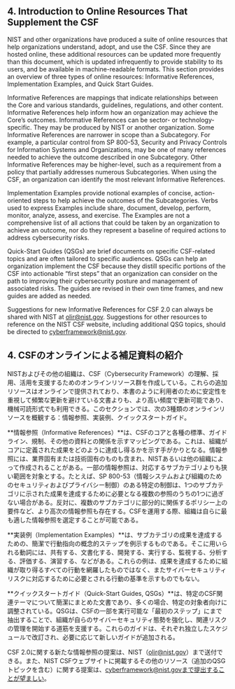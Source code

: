 ## 4. Introduction to Online Resources That Supplement the CSF

NIST and other organizations have produced a suite of online resources that help organizations understand, adopt, and use the CSF. Since they are hosted online, these additional resources can be updated more frequently than this document, which is updated infrequently to provide stability to its users, and be available in machine-readable formats. This section provides an overview of three types of online resources: Informative References, Implementation Examples, and Quick Start Guides. 

Informative References are mappings that indicate relationships between the Core and various standards, guidelines, regulations, and other content. Informative References help inform how an organization may achieve the Core’s outcomes. Informative References can be sector- or technology-specific. They may be produced by NIST or another organization. Some Informative References are narrower in scope than a Subcategory. For example, a particular control from SP 800-53, Security and Privacy Controls for Information Systems and Organizations, may be one of many references needed to achieve the outcome described in one Subcategory. Other Informative References may be higher-level, such as a requirement from a policy that partially addresses numerous Subcategories. When using the CSF, an organization can identify the most relevant Informative References.

Implementation Examples provide notional examples of concise, action-oriented steps to help achieve the outcomes of the Subcategories. Verbs used to express Examples include share, document, develop, perform, monitor, analyze, assess, and exercise. The Examples are not a comprehensive list of all actions that could be taken by an organization to achieve an outcome, nor do they represent a baseline of required actions to address cybersecurity risks.

Quick-Start Guides (QSGs) are brief documents on specific CSF-related topics and are often tailored to specific audiences. QSGs can help an organization implement the CSF because they distill specific portions of the CSF into actionable “first steps” that an organization can consider on the path to improving their cybersecurity posture and management of associated risks. The guides are revised in their own time frames, and new guides are added as needed. 

Suggestions for new Informative References for CSF 2.0 can always be shared with NIST at olir@nist.gov. Suggestions for other resources to reference on the NIST CSF website, including additional QSG topics, should be directed to cyberframework@nist.gov.  

## 4. CSFのオンラインによる補足資料の紹介

NISTおよびその他の組織は、CSF（Cybersecurity Framework）の理解、採用、活用を支援するためのオンラインリソース群を作成している。これらの追加リソースはオンラインで提供されており、本書のように利用者のために安定性を重視して頻繁な更新を避けている文書よりも、より高い頻度で更新可能であり、機械可読形式でも利用できる。このセクションでは、次の3種類のオンラインリソースを概観する：情報参照、実装例、クイックスタートガイド。

**情報参照（Informative References）**は、CSFのコアと各種の標準、ガイドライン、規制、その他の資料との関係を示すマッピングである。これは、組織がコアに定義された成果をどのように達成し得るかを示す手がかりとなる。情報参照には、業界固有または技術固有のものも含まれ、NISTあるいは他の組織によって作成されることがある。一部の情報参照は、対応するサブカテゴリよりも狭い範囲を対象とする。たとえば、SP 800-53（情報システムおよび組織のためのセキュリティおよびプライバシー制御）のある特定の制御は、1つのサブカテゴリに示された成果を達成するために必要となる複数の参照のうちの1つに過ぎない場合がある。反対に、複数のサブカテゴリに部分的に関係するポリシー上の要件など、より高次の情報参照も存在する。CSFを運用する際、組織は自らに最も適した情報参照を選定することが可能である。

**実装例（Implementation Examples）**は、サブカテゴリの成果を達成するための、簡潔で行動指向の概念的ステップを例示するものである。そこに用いられる動詞には、共有する、文書化する、開発する、実行する、監視する、分析する、評価する、演習する、などがある。これらの例は、成果を達成するために組織が取り得るすべての行動を網羅したものではなく、またサイバーセキュリティリスクに対応するために必要とされる行動の基準を示すものでもない。

**クイックスタートガイド（Quick-Start Guides, QSGs）**は、特定のCSF関連テーマについて簡潔にまとめた文書であり、多くの場合、特定の対象者向けに調整されている。QSGは、CSFの一部を実行可能な「最初のステップ」にまで抽出することで、組織が自らのサイバーセキュリティ態勢を強化し、関連リスクの管理を開始する道筋を支援する。これらのガイドは、それぞれ独立したスケジュールで改訂され、必要に応じて新しいガイドが追加される。

CSF 2.0に関する新たな情報参照の提案は、NIST（olir@nist.gov）まで送付できる。また、NIST CSFウェブサイトに掲載するその他のリソース（追加のQSGトピックを含む）に関する提案は、cyberframework@nist.govまで提出することが望ましい。